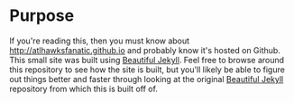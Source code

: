 # Purpose

If you're reading this, then you must know about http://atlhawksfanatic.github.io and probably know it's hosted on Github. This small site was built using [Beautiful Jekyll](https://github.com/daattali/beautiful-jekyll). Feel free to browse around this repository to see how the site is built, but you'll likely be able to figure out things better and faster through looking at the original [Beautiful Jekyll](https://github.com/daattali/beautiful-jekyll) repository from which this is built off of.
